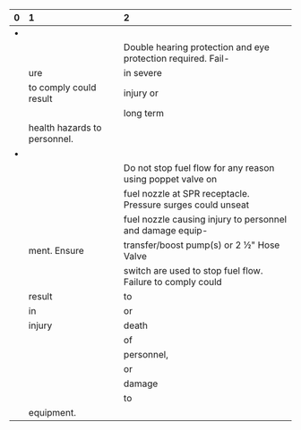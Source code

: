 | 0   | 1                            | 2                                                            |
|:----|:-----------------------------|:-------------------------------------------------------------|
| •   |                              |                                                              |
|     |                              | Double hearing protection and eye protection required. Fail- |
|     | ure                          | in severe                                                    |
|     | to comply could result       | injury or                                                    |
|     |                              | long term                                                    |
|     | health hazards to personnel. |                                                              |
| •   |                              |                                                              |
|     |                              | Do not stop fuel flow for any reason using poppet valve on   |
|     |                              | fuel nozzle at SPR receptacle. Pressure surges could unseat  |
|     |                              | fuel nozzle causing injury to personnel and damage equip-    |
|     | ment. Ensure                 | transfer/boost pump(s) or 2 ½" Hose Valve                    |
|     |                              | switch are used to stop fuel flow. Failure to comply could   |
|     | result                       | to                                                           |
|     | in                           | or                                                           |
|     | injury                       | death                                                        |
|     |                              | of                                                           |
|     |                              | personnel,                                                   |
|     |                              | or                                                           |
|     |                              | damage                                                       |
|     |                              | to                                                           |
|     | equipment.                   |                                                              |